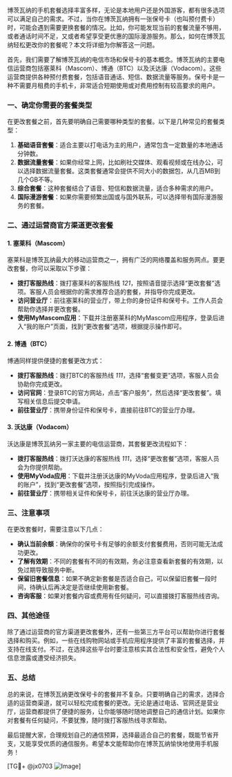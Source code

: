 博茨瓦纳的手机套餐选择丰富多样，无论是本地用户还是外国游客，都有很多选项可以满足自己的需求。不过，当你在博茨瓦纳拥有一张保号卡（也叫预付费卡）时，可能会遇到需要更换套餐的情况。比如，你可能发现当前的套餐流量不够用，或者通话时间不足，又或者希望享受更优惠的国际漫游服务。那么，如何在博茨瓦纳轻松更改你的套餐呢？本文将详细为你解答这一问题。

首先，我们需要了解博茨瓦纳的电信市场和保号卡的基本概念。博茨瓦纳的主要电信运营商包括塞莱科（Mascom）、博通（BTC）以及沃达康（Vodacom）。这些运营商提供各种预付费套餐，包括语音通话、短信、数据流量等服务。保号卡是一种不需要月租费的手机卡，非常适合短期使用或对费用控制有较高要求的用户。

### 一、确定你需要的套餐类型

在更改套餐之前，首先要明确自己需要哪种类型的套餐。以下是几种常见的套餐类型：

1. **基础语音套餐**：适合主要以打电话为主的用户，通常包含一定数量的本地通话分钟数。
2. **数据流量套餐**：如果你经常上网，比如刷社交媒体、观看视频或在线办公，可以选择数据流量套餐。这类套餐通常会提供不同大小的数据包，从几百MB到几个GB不等。
3. **综合套餐**：这种套餐结合了语音、短信和数据流量，适合多种需求的用户。
4. **国际漫游套餐**：如果你需要频繁出国或与国外联系，可以选择带有国际漫游服务的套餐。

### 二、通过运营商官方渠道更改套餐

#### 1. 塞莱科（Mascom）

塞莱科是博茨瓦纳最大的移动运营商之一，拥有广泛的网络覆盖和服务网点。要更改套餐，你可以采取以下步骤：

- **拨打客服热线**：拨打塞莱科的客服热线 *121*，按照语音提示选择“更改套餐”选项。客服人员会根据你的需求推荐合适的套餐，并指导你完成更改。
- **访问营业厅**：前往塞莱科的营业厅，带上你的身份证件和保号卡。工作人员会帮助你选择并更改套餐。
- **使用MyMascom应用**：下载并注册塞莱科的MyMascom应用程序，登录后进入“我的账户”页面，找到“更改套餐”选项，根据提示操作即可。

#### 2. 博通（BTC）

博通同样提供便捷的套餐更改方式：

- **拨打客服热线**：拨打BTC的客服热线 *111*，选择“套餐变更”选项，客服人员会协助你完成更改。
- **访问官网**：登录BTC的官方网站，点击“客户服务”，然后选择“更改套餐”。填写相关信息后提交申请。
- **前往营业厅**：携带身份证件和保号卡，直接前往BTC的营业厅办理。

#### 3. 沃达康（Vodacom）

沃达康是博茨瓦纳另一家主要的电信运营商，其套餐更改流程如下：

- **拨打客服热线**：拨打沃达康的客服热线 *111*，选择“更改套餐”选项，客服人员会为你提供帮助。
- **使用MyVoda应用**：下载并注册沃达康的MyVoda应用程序，登录后进入“我的账户”，找到“更改套餐”选项，按照指引完成操作。
- **前往营业厅**：携带相关证件和保号卡，前往沃达康的营业厅办理。

### 三、注意事项

在更改套餐时，需要注意以下几点：

- **确认当前余额**：确保你的保号卡有足够的余额支付套餐费用，否则可能无法成功更改。
- **了解有效期**：不同的套餐有不同的有效期，务必注意查看新套餐的有效期，以免过期导致服务中断。
- **保留旧套餐信息**：如果不确定新套餐是否适合自己，可以保留旧套餐一段时间，待确认后再决定是否继续使用新套餐。
- **咨询客服**：如果对套餐内容或费用有任何疑问，可以直接拨打客服热线咨询。

### 四、其他途径

除了通过运营商的官方渠道更改套餐外，还有一些第三方平台可以帮助你进行套餐选择和购买。例如，一些在线购物网站或手机应用程序提供了丰富的套餐选择，并支持在线支付。不过，在选择这些平台时要注意核实其合法性和安全性，避免个人信息泄露或遭受经济损失。

### 五、总结

总的来说，在博茨瓦纳更改保号卡的套餐并不复杂。只要明确自己的需求，选择合适的运营商渠道，就可以轻松完成套餐的更改。无论是通过电话、官网还是营业厅，运营商都提供了便捷的服务，让你能够随时随地调整自己的通信计划。如果你对套餐有任何疑问，不要犹豫，随时拨打客服热线寻求帮助。

最后提醒大家，合理规划自己的通信预算，选择最适合自己的套餐，既能节省开支，又能享受优质的通信服务。希望本文能帮助你在博茨瓦纳愉快地使用手机服务！

[TG💪+ @jx0703 ![Image](https://github.com/user-attachments/assets/dbca1d08-cadb-493c-b0ec-ad6f7a83f270)]